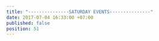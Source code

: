 ```yaml
---
title: "---------------SATURDAY EVENTS---------------"
date: 2017-07-04 16:33:00 +07:00
published: false
position: 51
---
```


